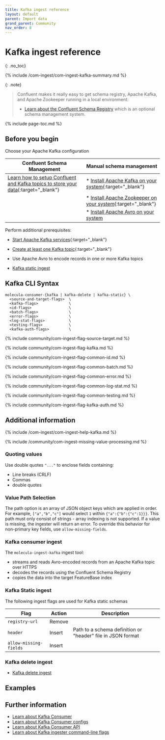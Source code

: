 ```yaml
---
title: Kafka ingest reference
layout: default
parent: Import data
grand_parent: Community
nav_order: 8
---
```


# Kafka ingest reference
{: .no_toc}

{% include /com-ingest/com-ingest-kafka-summary.md %}

{: .note}
>Confluent makes it really easy to get schema registry, Apache Kafka, and Apache Zookeeper running in a local environment:
>* [Learn about the Confluent Schema Registry](https://docs.confluent.io/platform/current/schema-registry/index.html) which is an optional schema management system.

{% include page-toc.md %}

## Before you begin

Choose your Apache Kafka configuration

| Confluent Schema Management | Manual schema management |
|---|---|
| [Learn how to setup Confluent and Kafka topics to store your data](https://docs.confluent.io/platform/current/platform-quickstart.html#step-2-create-ak-topics-for-storing-your-data){:target="_blank"} | * [Install Apache Kafka on your system](https://kafka.apache.org/downloads){:target="_blank"} |
|  | * [Install Apache Zookeeper on your system](https://zookeeper.apache.org/releases.html){:target="_blank"} |
|  | * [Install Apache Avro on your system](https://avro.apache.org/project/download/) |

Perform additional prerequisites:

* [Start Apache Kafka services](https://kafka.apache.org/quickstart){:target="_blank"}
* [Create at least one Kafka topic](https://kafka.apache.org/documentation/#basic_ops_add_topic){:target="_blank"}
* Use Apache Avro to encode records in one or more Kafka topics


* [Kafka static ingest](/docs/community/com-ingest-kafka-static)


## Kafka CLI Syntax

```
molecula-consumer-{kafka | kafka-delete | kafka-static} \
  <source-and-target-flags>  \
  <kafka-flags>              \
  <id-flags>                 \
  <batch-flags>              \
  <error-flags>              \
  <log-stat-flags>           \
  <testing-flags>            \
  <kafka-auth-flags>         \
```

{% include community/com-ingest-flag-source-target.md %}

{% include community/com-ingest-flag-kafka.md %}

{% include community/com-ingest-flag-common-id.md %}

{% include community/com-ingest-flag-common-batch.md %}

{% include community/com-ingest-flag-common-error.md %}

{% include community/com-ingest-flag-common-log-stat.md %}

{% include community/com-ingest-flag-common-testing.md %}

{% include community/com-ingest-flag-kafka-auth.md %}

## Additional information

{% include /com-ingest/com-ingest-help-kafka.md %}

{% include /community/com-ingest-missing-value-processing.md %}

### Quoting values

Use double quotes `"..."` to enclose fields containing:
* Line breaks (CRLF)
* Commas
* double quotes

### Value Path Selection

The path option is an array of JSON object keys which are applied in order.
For example, `["a","b","c"]` would select `1` within `{"a":{"b":{"c":1}}}`.
This path must only consist of strings - array indexing is not supported. If a value is missing, the ingester will return an error. To override this behavior for non-primary key fields, use `allow-missing-fields`.

### Kafka consumer ingest

The `molecula-ingest-kafka` ingest tool:
* streams and reads Avro-encoded records from an Apache Kafka topic over HTTPS
* decodes the records using the Confluent Schema Registry
* copies the data into the target FeatureBase index

### Kafka Static ingest

The following ingest flags are used for Kafka static schemas

| Flag | Action | Description |
|---|---|---|
| `registry-url` | Remove |  |
| `header` | Insert | Path to a schema definition or "header" file in JSON format |
| `allow-missing-fields` | Insert |  |



### Kafka delete ingest

* [Kafka delete ingest](/docs/community/com-ingest-kafka-delete)

## Examples



## Further information

* [Learn about Kafka Consumer](https://kafka.apache.org/22/javadoc/org/apache/kafka/clients/consumer/KafkaConsumer.html)
* [Learn about Kafka Consumer configs](https://kafka.apache.org/documentation/#consumerconfigs)
* [Learn about Kafka Consumer API](https://kafka.apache.org/documentation/#consumerapi)
* [Learn about Kafka ingester command-line flags](/docs/community/com-ingest/com-ingest-flags-kafka)
